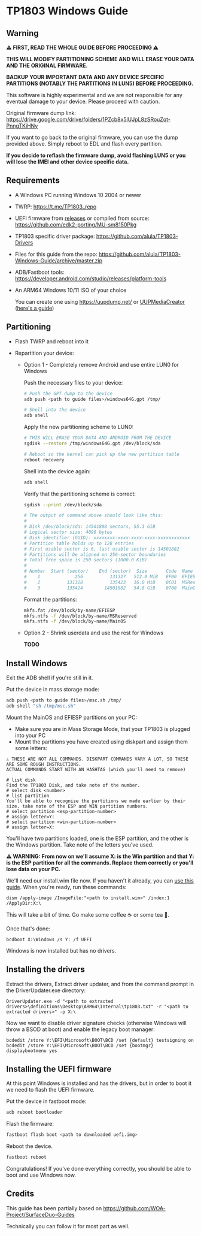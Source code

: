 # TP1803 Windows Guide

## Warning

**⚠️ FIRST, READ THE WHOLE GUIDE BEFORE PROCEEDING ⚠️**

**THIS WILL MODIFY PARTITIONING SCHEME AND WILL ERASE YOUR DATA AND THE ORIGINAL FIRMWARE.**

**BACKUP YOUR IMPORTANT DATA AND ANY DEVICE SPECIFIC PARTITIONS (NOTABLY THE PARTITIONS IN LUN5) BEFORE PROCEEDING.**

This software is highly experimental and we are not responsible for any eventual damage to your device. Please proceed with caution.

Original firmware dump link: https://drive.google.com/drive/folders/1PZcb8x5lUJpL8zSRouZqt-PnngTKiHNy

If you want to go back to the original firmware, you can use the dump provided above. Simply reboot to EDL and flash every partition.

**If you decide to reflash the firmware dump, avoid flashing LUN5 or you will lose the IMEI and other device specific data.**

## Requirements

- A Windows PC running Windows 10 2004 or newer
- TWRP: https://t.me/TP1803_repo
- UEFI firmware from [releases](https://github.com/alula/TP1803-Windows-Guide/releases) or compiled from source: https://github.com/edk2-porting/MU-sm8150Pkg
- TP1803 specific driver package: https://github.com/alula/TP1803-Drivers
- Files for this guide from the repo: https://github.com/alula/TP1803-Windows-Guide/archive/master.zip
- ADB/Fastboot tools: https://developer.android.com/studio/releases/platform-tools
- An ARM64 Windows 10/11 ISO of your choice

  You can create one using https://uupdump.net/ or [UUPMediaCreator](https://github.com/gus33000/UUPMediaCreator) ([here's a guide](https://github.com/WOA-Project/SurfaceDuo-Guides/blob/main/CreateWindowsISO.md))

## Partitioning

- Flash TWRP and reboot into it
- Repartition your device:

  - Option 1 - Completely remove Android and use entire LUN0 for Windows

    Push the necessary files to your device:

    ```bash
    # Push the GPT dump to the device
    adb push <path to guide files>/windows64G.gpt /tmp/

    # Shell into the device
    adb shell
    ```

    Apply the new partitioning scheme to LUN0:

    ```bash
    # THIS WILL ERASE YOUR DATA AND ANDROID FROM THE DEVICE
    sgdisk --restore /tmp/windows64G.gpt /dev/block/sda

    # Reboot so the kernel can pick up the new partition table
    reboot recovery
    ```

    Shell into the device again:

    ```bash
    adb shell
    ```

    Verify that the partitioning scheme is correct:

    ```bash
    sgdisk --print /dev/block/sda

    # The output of command above should look like this:
    #
    # Disk /dev/block/sda: 14501888 sectors, 55.3 GiB
    # Logical sector size: 4096 bytes
    # Disk identifier (GUID): xxxxxxxx-xxxx-xxxx-xxxx-xxxxxxxxxxxx
    # Partition table holds up to 128 entries
    # First usable sector is 6, last usable sector is 14501882
    # Partitions will be aligned on 256-sector boundaries
    # Total free space is 250 sectors (1000.0 KiB)
    #
    # Number  Start (sector)    End (sector)  Size       Code  Name
    #    1             256          131327   512.0 MiB   EF00  EFIESP
    #    2          131328          135423   16.0 MiB    0C01  MSReserved
    #    3          135424        14501882   54.8 GiB    0700  MainOS
    ```

    Format the partitions:

    ```bash
    mkfs.fat /dev/block/by-name/EFIESP
    mkfs.ntfs -f /dev/block/by-name/MSReserved
    mkfs.ntfs -f /dev/block/by-name/MainOS
    ```

  - Option 2 - Shrink userdata and use the rest for Windows

    **TODO**

## Install Windows

Exit the ADB shell if you're still in it.

Put the device in mass storage mode:

```bash
adb push <path to guide files>/msc.sh /tmp/
adb shell "sh /tmp/msc.sh"
```

Mount the MainOS and EFIESP partitions on your PC:

- Make sure you are in Mass Storage Mode, that your TP1803 is plugged into your PC
- Mount the partitions you have created using diskpart and assign them some letters:

```
⚠️ THESE ARE NOT ALL COMMANDS. DISKPART COMMANDS VARY A LOT, SO THESE ARE SOME ROUGH INSTRUCTIONS. 
ACTUAL COMMANDS START WITH AN HASHTAG (which you'll need to remove)

# list disk
Find the TP1803 Disk, and take note of the number.
# select disk <number>
# list partition
You'll be able to recognize the partitions we made earlier by their size. take note of the ESP and WIN partition numbers.
# select partition <esp-partition-number>
# assign letter=Y:
# select partition <win-partition-number>
# assign letter=X:
```

You'll have two partitions loaded, one is the ESP partition, and the other is the Windows partition. Take note of the letters you've used.

**⚠️ WARNING: From now on we'll assume X: is the Win partition and that Y: is the ESP partition for all the commands. Replace them correctly or you'll lose data on your PC.**

We'll need our install.wim file now. If you haven't it already, you can [use this guide](https://github.com/WOA-Project/SurfaceDuo-Guides/blob/main/CreateWindowsISO.md). When you're ready, run these commands:

```
dism /apply-image /ImageFile:"<path to install.wim>" /index:1 /ApplyDir:X:\
```

This will take a bit of time. Go make some coffee ☕ or some tea 🍵.

Once that's done:

```
bcdboot X:\Windows /s Y: /f UEFI
```

Windows is now installed but has no drivers.

## Installing the drivers

Extract the drivers, Extract driver updater, and from the command prompt in the DriverUpdater.exe directory:

```
DriverUpdater.exe -d "<path to extracted drivers>\definitions\Desktop\ARM64\Internal\tp1803.txt" -r "<path to extracted drivers>" -p X:\
```

Now we want to disable driver signature checks (otherwise Windows will throw a BSOD at boot) and enable the legacy boot manager:

```
bcdedit /store Y:\EFI\Microsoft\BOOT\BCD /set {default} testsigning on
bcdedit /store Y:\EFI\Microsoft\BOOT\BCD /set {bootmgr} displaybootmenu yes
```

## Installing the UEFI firmware

At this point Windows is installed and has the drivers, but in order to boot it we need to flash the UEFI firmware.

Put the device in fastboot mode:

```bash
adb reboot bootloader
```

Flash the firmware:

```bash
fastboot flash boot <path to downloaded uefi.img>
```

Reboot the device. 

```bash
fastboot reboot
```

Congratulations! If you've done everything correctly, you should be able to boot and use Windows now.

## Credits

This guide has been partially based on https://github.com/WOA-Project/SurfaceDuo-Guides

Technically you can follow it for most part as well.
